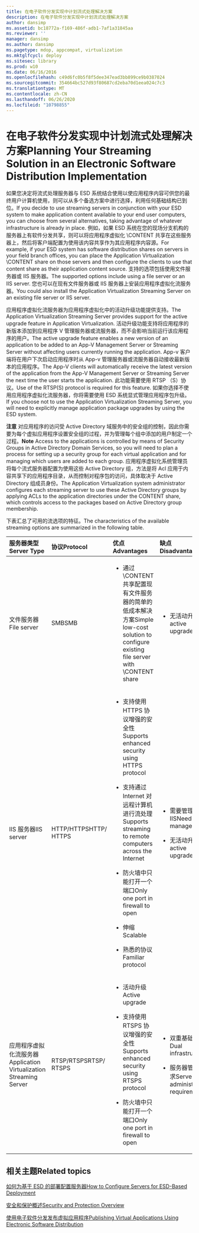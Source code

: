 ```yaml
---
title: 在电子软件分发实现中计划流式处理解决方案
description: 在电子软件分发实现中计划流式处理解决方案
author: dansimp
ms.assetid: bc18772a-f169-486f-adb1-7af1a31845aa
ms.reviewer: ''
manager: dansimp
ms.author: dansimp
ms.pagetype: mdop, appcompat, virtualization
ms.mktglfcycl: deploy
ms.sitesec: library
ms.prod: w10
ms.date: 06/16/2016
ms.openlocfilehash: c49d6fc0b5f8f5dee347ead3bb899ce9b0387024
ms.sourcegitcommit: 354664bc527d93f80687cd2eba70d1eea024c7c3
ms.translationtype: MT
ms.contentlocale: zh-CN
ms.lasthandoff: 06/26/2020
ms.locfileid: "10798855"
---
```

# <span data-ttu-id="099f3-103">在电子软件分发实现中计划流式处理解决方案</span><span class="sxs-lookup"><span data-stu-id="099f3-103">Planning Your Streaming Solution in an Electronic Software Distribution Implementation</span></span>


<span data-ttu-id="099f3-104">如果您决定将流式处理服务器与 ESD 系统结合使用以使应用程序内容可供您的最终用户计算机使用，则可以从多个备选方案中进行选择，利用任何基础结构已到位。</span><span class="sxs-lookup"><span data-stu-id="099f3-104">If you decide to use streaming servers in conjunction with your ESD system to make application content available to your end user computers, you can choose from several alternatives, taking advantage of whatever infrastructure is already in place.</span></span> <span data-ttu-id="099f3-105">例如，如果 ESD 系统在您的现场分支机构的服务器上有软件分发共享，则可以将应用程序虚拟化 \\CONTENT 共享在这些服务器上，然后将客户端配置为使用该内容共享作为其应用程序内容源。</span><span class="sxs-lookup"><span data-stu-id="099f3-105">For example, if your ESD system has software distribution shares on servers in your field branch offices, you can place the Application Virtualization \\CONTENT share on those servers and then configure the clients to use that content share as their application content source.</span></span> <span data-ttu-id="099f3-106">支持的选项包括使用文件服务器或 IIS 服务器。</span><span class="sxs-lookup"><span data-stu-id="099f3-106">The supported options include using a file server or an IIS server.</span></span> <span data-ttu-id="099f3-107">您也可以在现有文件服务器或 IIS 服务器上安装应用程序虚拟化流服务器。</span><span class="sxs-lookup"><span data-stu-id="099f3-107">You could also install the Application Virtualization Streaming Server on an existing file server or IIS server.</span></span>

<span data-ttu-id="099f3-108">应用程序虚拟化流服务器为应用程序虚拟化中的活动升级功能提供支持。</span><span class="sxs-lookup"><span data-stu-id="099f3-108">The Application Virtualization Streaming Server provides support for the active upgrade feature in Application Virtualization.</span></span> <span data-ttu-id="099f3-109">活动升级功能支持将应用程序的新版本添加到应用程序 V 管理服务器或流服务器，而不会影响当前运行该应用程序的用户。</span><span class="sxs-lookup"><span data-stu-id="099f3-109">The active upgrade feature enables a new version of an application to be added to an App-V Management Server or Streaming Server without affecting users currently running the application.</span></span> <span data-ttu-id="099f3-110">App-v 客户端将在用户下次启动应用程序时从 App-v 管理服务器或流服务器自动接收最新版本的应用程序。</span><span class="sxs-lookup"><span data-stu-id="099f3-110">The App-V clients will automatically receive the latest version of the application from the App-V Management Server or Streaming Server the next time the user starts the application.</span></span> <span data-ttu-id="099f3-111">此功能需要使用 RTSP （S）协议。</span><span class="sxs-lookup"><span data-stu-id="099f3-111">Use of the RTSP(S) protocol is required for this feature.</span></span> <span data-ttu-id="099f3-112">如果你选择不使用应用程序虚拟化流服务器，你将需要使用 ESD 系统显式管理应用程序包升级。</span><span class="sxs-lookup"><span data-stu-id="099f3-112">If you choose not to use the Application Virtualization Streaming Server, you will need to explicitly manage application package upgrades by using the ESD system.</span></span>

<span data-ttu-id="099f3-113">**注意** 对应用程序的访问受 Active Directory 域服务中的安全组的控制，因此你需要为每个虚拟应用程序设置安全组的过程，并为管理每个组中添加的用户制定一个过程。</span><span class="sxs-lookup"><span data-stu-id="099f3-113">**Note** Access to the applications is controlled by means of Security Groups in Active Directory Domain Services, so you will need to plan a process for setting up a security group for each virtual application and for managing which users are added to each group.</span></span> <span data-ttu-id="099f3-114">应用程序虚拟化系统管理员将每个流式服务器配置为使用这些 Active Directory 组，方法是将 Acl 应用于内容共享下的应用程序目录，从而控制对程序包的访问，具体取决于 Active Directory 组成员身份。</span><span class="sxs-lookup"><span data-stu-id="099f3-114">The Application Virtualization system administrator configures each streaming server to use these Active Directory groups by applying ACLs to the application directories under the CONTENT share, which controls access to the packages based on Active Directory group membership.</span></span>

 

<span data-ttu-id="099f3-115">下表汇总了可用的流选项的特征。</span><span class="sxs-lookup"><span data-stu-id="099f3-115">The characteristics of the available streaming options are summarized in the following table.</span></span>

<table>
<colgroup>
<col width="20%" />
<col width="20%" />
<col width="20%" />
<col width="20%" />
<col width="20%" />
</colgroup>
<thead>
<tr class="header">
<th align="left"><span data-ttu-id="099f3-116">服务器类型</span><span class="sxs-lookup"><span data-stu-id="099f3-116">Server Type</span></span></th>
<th align="left"><span data-ttu-id="099f3-117">协议</span><span class="sxs-lookup"><span data-stu-id="099f3-117">Protocol</span></span></th>
<th align="left"><span data-ttu-id="099f3-118">优点</span><span class="sxs-lookup"><span data-stu-id="099f3-118">Advantages</span></span></th>
<th align="left"><span data-ttu-id="099f3-119">缺点</span><span class="sxs-lookup"><span data-stu-id="099f3-119">Disadvantages</span></span></th>
<th align="left"><span data-ttu-id="099f3-120">Links</span><span class="sxs-lookup"><span data-stu-id="099f3-120">Links</span></span></th>
</tr>
</thead>
<tbody>
<tr class="odd">
<td align="left"><p><span data-ttu-id="099f3-121">文件服务器</span><span class="sxs-lookup"><span data-stu-id="099f3-121">File server</span></span></p></td>
<td align="left"><p><span data-ttu-id="099f3-122">SMB</span><span class="sxs-lookup"><span data-stu-id="099f3-122">SMB</span></span></p></td>
<td align="left"><ul>
<li><p><span data-ttu-id="099f3-123">通过 \CONTENT 共享配置现有文件服务器的简单的低成本解决方案</span><span class="sxs-lookup"><span data-stu-id="099f3-123">Simple low-cost solution to configure existing file server with \CONTENT share</span></span></p></li>
</ul></td>
<td align="left"><ul>
<li><p><span data-ttu-id="099f3-124">无活动升级</span><span class="sxs-lookup"><span data-stu-id="099f3-124">No active upgrade</span></span></p></li>
</ul></td>
<td align="left"><p><a href="how-to-configure-the-file-server.md" data-raw-source="[How to Configure the File Server](how-to-configure-the-file-server.md)"><span data-ttu-id="099f3-125">如何配置文件服务器</span><span class="sxs-lookup"><span data-stu-id="099f3-125">How to Configure the File Server</span></span></a></p></td>
</tr>
<tr class="even">
<td align="left"><p><span data-ttu-id="099f3-126">IIS 服务器</span><span class="sxs-lookup"><span data-stu-id="099f3-126">IIS server</span></span></p></td>
<td align="left"><p><span data-ttu-id="099f3-127">HTTP/HTTPS</span><span class="sxs-lookup"><span data-stu-id="099f3-127">HTTP/ HTTPS</span></span></p></td>
<td align="left"><ul>
<li><p><span data-ttu-id="099f3-128">支持使用 HTTPS 协议增强的安全性</span><span class="sxs-lookup"><span data-stu-id="099f3-128">Supports enhanced security using HTTPS protocol</span></span></p></li>
<li><p><span data-ttu-id="099f3-129">支持通过 Internet 对远程计算机进行流处理</span><span class="sxs-lookup"><span data-stu-id="099f3-129">Supports streaming to remote computers across the Internet</span></span></p></li>
<li><p><span data-ttu-id="099f3-130">防火墙中只能打开一个端口</span><span class="sxs-lookup"><span data-stu-id="099f3-130">Only one port in firewall to open</span></span></p></li>
<li><p><span data-ttu-id="099f3-131">伸缩</span><span class="sxs-lookup"><span data-stu-id="099f3-131">Scalable</span></span></p></li>
<li><p><span data-ttu-id="099f3-132">熟悉的协议</span><span class="sxs-lookup"><span data-stu-id="099f3-132">Familiar protocol</span></span></p></li>
</ul></td>
<td align="left"><ul>
<li><p><span data-ttu-id="099f3-133">需要管理 IIS</span><span class="sxs-lookup"><span data-stu-id="099f3-133">Need to manage IIS</span></span></p></li>
<li><p><span data-ttu-id="099f3-134">无活动升级</span><span class="sxs-lookup"><span data-stu-id="099f3-134">No active upgrade</span></span></p></li>
</ul></td>
<td align="left"><p><a href="how-to-configure-the-server-for-iis.md" data-raw-source="[How to Configure the Server for IIS](how-to-configure-the-server-for-iis.md)"><span data-ttu-id="099f3-135">如何为 IIS 配置服务器</span><span class="sxs-lookup"><span data-stu-id="099f3-135">How to Configure the Server for IIS</span></span></a></p></td>
</tr>
<tr class="odd">
<td align="left"><p><span data-ttu-id="099f3-136">应用程序虚拟化流服务器</span><span class="sxs-lookup"><span data-stu-id="099f3-136">Application Virtualization Streaming Server</span></span></p></td>
<td align="left"><p><span data-ttu-id="099f3-137">RTSP/RTSPS</span><span class="sxs-lookup"><span data-stu-id="099f3-137">RTSP/ RTSPS</span></span></p></td>
<td align="left"><ul>
<li><p><span data-ttu-id="099f3-138">活动升级</span><span class="sxs-lookup"><span data-stu-id="099f3-138">Active upgrade</span></span></p></li>
<li><p><span data-ttu-id="099f3-139">支持使用 RTSPS 协议增强的安全性</span><span class="sxs-lookup"><span data-stu-id="099f3-139">Supports enhanced security using RTSPS protocol</span></span></p></li>
<li><p><span data-ttu-id="099f3-140">防火墙中只能打开一个端口</span><span class="sxs-lookup"><span data-stu-id="099f3-140">Only one port in firewall to open</span></span></p></li>
</ul></td>
<td align="left"><ul>
<li><p><span data-ttu-id="099f3-141">双重基础结构</span><span class="sxs-lookup"><span data-stu-id="099f3-141">Dual infrastructure</span></span></p></li>
<li><p><span data-ttu-id="099f3-142">服务器管理要求</span><span class="sxs-lookup"><span data-stu-id="099f3-142">Server administration requirement</span></span></p></li>
</ul></td>
<td align="left"><p><a href="how-to-configure-the-application-virtualization-management-servers.md" data-raw-source="[How to Configure the Application Virtualization Management Servers](how-to-configure-the-application-virtualization-management-servers.md)"><span data-ttu-id="099f3-143">如何配置 Application Virtualization Management Server</span><span class="sxs-lookup"><span data-stu-id="099f3-143">How to Configure the Application Virtualization Management Servers</span></span></a></p></td>
</tr>
</tbody>
</table>

 

## <span data-ttu-id="099f3-144">相关主题</span><span class="sxs-lookup"><span data-stu-id="099f3-144">Related topics</span></span>


[<span data-ttu-id="099f3-145">如何为基于 ESD 的部署配置服务器</span><span class="sxs-lookup"><span data-stu-id="099f3-145">How to Configure Servers for ESD-Based Deployment</span></span>](how-to-configure-servers-for-esd-based-deployment.md)

[<span data-ttu-id="099f3-146">安全和保护概述</span><span class="sxs-lookup"><span data-stu-id="099f3-146">Security and Protection Overview</span></span>](security-and-protection-overview.md)

[<span data-ttu-id="099f3-147">使用电子软件分发发布虚拟应用程序</span><span class="sxs-lookup"><span data-stu-id="099f3-147">Publishing Virtual Applications Using Electronic Software Distribution</span></span>](publishing-virtual-applications-using-electronic-software-distribution.md)

 

 





